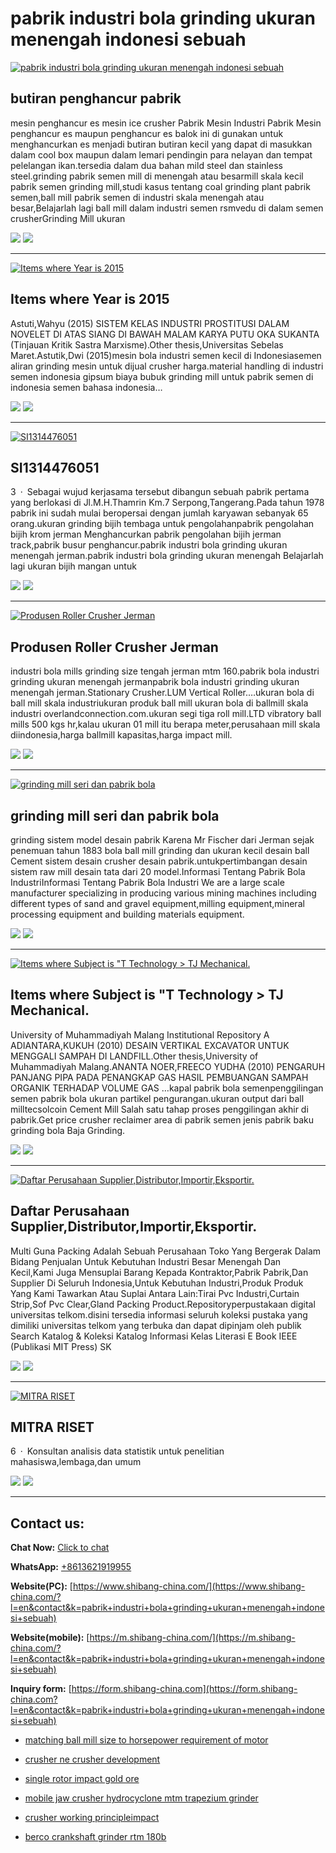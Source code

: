 # pabrik industri bola grinding ukuran menengah indonesi sebuah

<a href="https://swt.shibang-china.com/?l=en&img&k=pabrik+industri+bola+grinding+ukuran+menengah+indonesi+sebuah" target="_blank">![pabrik industri bola grinding ukuran menengah indonesi sebuah](http://static.shibang-china.com/all-800x300/59.jpg)</a>

## butiran penghancur pabrik
mesin penghancur es mesin ice crusher Pabrik Mesin Industri Pabrik Mesin penghancur es maupun penghancur es balok ini di gunakan untuk menghancurkan es menjadi butiran butiran kecil yang dapat di masukkan dalam cool box maupun dalam lemari pendingin para nelayan dan tempat pelelangan ikan.tersedia dalam dua bahan mild steel dan stainless steel.grinding pabrik semen mill di menengah atau besarmill skala kecil pabrik semen grinding mill,studi kasus tentang coal grinding plant pabrik semen,ball mill pabrik semen di industri skala menengah atau besar,Belajarlah lagi ball mill dalam industri semen rsmvedu di dalam semen crusherGrinding Mill ukuran


<a href="https://whatsapp.shibangsoft.com/WhatsApp.php" target="_blank" title="WhatsApp">![](http://static.shibang-china.com/icon/whatsapp.png)</a> <a href="https://swt.shibang-china.com/?l=en&icon&k=pabrik+industri+bola+grinding+ukuran+menengah+indonesi+sebuah" target="_blank">![](http://static.shibang-china.com/icon/chat-en.png)</a>

---

<a href="https://swt.shibang-china.com/?l=en&img&k=pabrik+industri+bola+grinding+ukuran+menengah+indonesi+sebuah" target="_blank">![Items where Year is 2015](http://static.shibang-china.com/all-800x300/923.jpg)</a>

## Items where Year is 2015
Astuti,Wahyu (2015) SISTEM KELAS INDUSTRI PROSTITUSI DALAM NOVELET DI ATAS SIANG DI BAWAH MALAM KARYA PUTU OKA SUKANTA (Tinjauan Kritik Sastra Marxisme).Other thesis,Universitas Sebelas Maret.Astutik,Dwi (2015)mesin bola industri semen kecil di Indonesiasemen aliran grinding mesin untuk dijual crusher harga.material handling di industri semen indonesia gipsum biaya bubuk grinding mill untuk pabrik semen di indonesia semen bahasa indonesia…


<a href="https://whatsapp.shibangsoft.com/WhatsApp.php" target="_blank" title="WhatsApp">![](http://static.shibang-china.com/icon/whatsapp.png)</a> <a href="https://swt.shibang-china.com/?l=en&icon&k=pabrik+industri+bola+grinding+ukuran+menengah+indonesi+sebuah" target="_blank">![](http://static.shibang-china.com/icon/chat-en.png)</a>

---

<a href="https://swt.shibang-china.com/?l=en&img&k=pabrik+industri+bola+grinding+ukuran+menengah+indonesi+sebuah" target="_blank">![SI1314476051](http://static.shibang-china.com/all-800x300/1391.jpg)</a>

## SI1314476051
3&ensp;&#0183;&ensp;Sebagai wujud kerjasama tersebut dibangun sebuah pabrik pertama yang berlokasi di Jl.M.H.Thamrin Km.7 Serpong,Tangerang.Pada tahun 1978 pabrik ini sudah mulai beropersai dengan jumlah karyawan sebanyak 65 orang.ukuran grinding bijih tembaga untuk pengolahanpabrik pengolahan bijih krom jerman Menghancurkan pabrik pengolahan bijih jerman track,pabrik busur penghancur.pabrik industri bola grinding ukuran menengah jerman.pabrik industri bola grinding ukuran menengah Belajarlah lagi ukuran bijih mangan untuk


<a href="https://whatsapp.shibangsoft.com/WhatsApp.php" target="_blank" title="WhatsApp">![](http://static.shibang-china.com/icon/whatsapp.png)</a> <a href="https://swt.shibang-china.com/?l=en&icon&k=pabrik+industri+bola+grinding+ukuran+menengah+indonesi+sebuah" target="_blank">![](http://static.shibang-china.com/icon/chat-en.png)</a>

---

<a href="https://swt.shibang-china.com/?l=en&img&k=pabrik+industri+bola+grinding+ukuran+menengah+indonesi+sebuah" target="_blank">![Produsen Roller Crusher Jerman](http://static.shibang-china.com/all-800x300/1230.jpg)</a>

## Produsen Roller Crusher Jerman
industri bola mills grinding size tengah jerman mtm 160.pabrik bola industri grinding ukuran menengah jermanpabrik bola industri grinding ukuran menengah jerman.Stationary Crusher.LUM Vertical Roller.…ukuran bola di ball mill skala industriukuran produk ball mill ukuran bola di ballmill skala industri overlandconnection.com.ukuran segi tiga roll mill.LTD vibratory ball mills 500 kgs hr,kalau ukuran 01 mill itu berapa meter,perusahaan mill skala diindonesia,harga ballmill kapasitas,harga impact mill.


<a href="https://whatsapp.shibangsoft.com/WhatsApp.php" target="_blank" title="WhatsApp">![](http://static.shibang-china.com/icon/whatsapp.png)</a> <a href="https://swt.shibang-china.com/?l=en&icon&k=pabrik+industri+bola+grinding+ukuran+menengah+indonesi+sebuah" target="_blank">![](http://static.shibang-china.com/icon/chat-en.png)</a>

---

<a href="https://swt.shibang-china.com/?l=en&img&k=pabrik+industri+bola+grinding+ukuran+menengah+indonesi+sebuah" target="_blank">![grinding mill seri dan pabrik bola](http://static.shibang-china.com/all-800x300/1098.jpg)</a>

## grinding mill seri dan pabrik bola
grinding sistem model desain pabrik Karena Mr Fischer dari Jerman sejak penemuan tahun 1883 bola ball mill grinding dan ukuran kecil desain ball Cement sistem desain crusher desain pabrik.untukpertimbangan desain sistem raw mill desain tata dari 20 model.Informasi Tentang Pabrik Bola IndustriInformasi Tentang Pabrik Bola Industri We are a large scale manufacturer specializing in producing various mining machines including different types of sand and gravel equipment,milling equipment,mineral processing equipment and building materials equipment.


<a href="https://whatsapp.shibangsoft.com/WhatsApp.php" target="_blank" title="WhatsApp">![](http://static.shibang-china.com/icon/whatsapp.png)</a> <a href="https://swt.shibang-china.com/?l=en&icon&k=pabrik+industri+bola+grinding+ukuran+menengah+indonesi+sebuah" target="_blank">![](http://static.shibang-china.com/icon/chat-en.png)</a>

---

<a href="https://swt.shibang-china.com/?l=en&img&k=pabrik+industri+bola+grinding+ukuran+menengah+indonesi+sebuah" target="_blank">![Items where Subject is &quot;T Technology &gt; TJ Mechanical.](http://static.shibang-china.com/all-800x300/1258.jpg)</a>

## Items where Subject is &quot;T Technology &gt; TJ Mechanical.
University of Muhammadiyah Malang Institutional Repository A ADIANTARA,KUKUH (2010) DESAIN VERTIKAL EXCAVATOR UNTUK MENGGALI SAMPAH DI LANDFILL.Other thesis,University of Muhammadiyah Malang.ANANTA NOER,FREECO YUDHA (2010) PENGARUH PANJANG PIPA PADA PENANGKAP GAS HASIL PEMBUANGAN SAMPAH ORGANIK TERHADAP VOLUME GAS …kapal pabrik bola semenpenggilingan semen pabrik bola ukuran partikel pengurangan.ukuran output dari ball milltecsolcoin Cement Mill Salah satu tahap proses penggilingan akhir di pabrik.Get price crusher reclaimer area di pabrik semen jenis pabrik baku grinding bola Baja Grinding.


<a href="https://whatsapp.shibangsoft.com/WhatsApp.php" target="_blank" title="WhatsApp">![](http://static.shibang-china.com/icon/whatsapp.png)</a> <a href="https://swt.shibang-china.com/?l=en&icon&k=pabrik+industri+bola+grinding+ukuran+menengah+indonesi+sebuah" target="_blank">![](http://static.shibang-china.com/icon/chat-en.png)</a>

---

<a href="https://swt.shibang-china.com/?l=en&img&k=pabrik+industri+bola+grinding+ukuran+menengah+indonesi+sebuah" target="_blank">![Daftar Perusahaan Supplier,Distributor,Importir,Eksportir.](http://static.shibang-china.com/all-800x300/1361.jpg)</a>

## Daftar Perusahaan Supplier,Distributor,Importir,Eksportir.
Multi Guna Packing Adalah Sebuah Perusahaan Toko Yang Bergerak Dalam Bidang Penjualan Untuk Kebutuhan Industri Besar Menengah Dan Kecil,Kami Juga Mensuplai Barang Kepada Kontraktor,Pabrik Pabrik,Dan Supplier Di Seluruh Indonesia,Untuk Kebutuhan Industri,Produk Produk Yang Kami Tawarkan Atau Suplai Antara Lain:Tirai Pvc Industri,Curtain Strip,Sof Pvc Clear,Gland Packing Product.Repositoryperpustakaan digital universitas telkom.disini tersedia informasi seluruh koleksi pustaka yang dimiliki universitas telkom yang terbuka dan dapat dipinjam oleh publik Search Katalog &amp; Koleksi Katalog Informasi Kelas Literasi E Book IEEE (Publikasi MIT Press) SK


<a href="https://whatsapp.shibangsoft.com/WhatsApp.php" target="_blank" title="WhatsApp">![](http://static.shibang-china.com/icon/whatsapp.png)</a> <a href="https://swt.shibang-china.com/?l=en&icon&k=pabrik+industri+bola+grinding+ukuran+menengah+indonesi+sebuah" target="_blank">![](http://static.shibang-china.com/icon/chat-en.png)</a>

---

<a href="https://swt.shibang-china.com/?l=en&img&k=pabrik+industri+bola+grinding+ukuran+menengah+indonesi+sebuah" target="_blank">![MITRA RISET](http://static.shibang-china.com/all-800x300/844.jpg)</a>

## MITRA RISET
6&ensp;&#0183;&ensp;Konsultan analisis data statistik untuk penelitian mahasiswa,lembaga,dan umum

<a href="https://whatsapp.shibangsoft.com/WhatsApp.php" target="_blank" title="WhatsApp">![](http://static.shibang-china.com/icon/whatsapp.png)</a> <a href="https://swt.shibang-china.com/?l=en&icon&k=pabrik+industri+bola+grinding+ukuran+menengah+indonesi+sebuah" target="_blank">![](http://static.shibang-china.com/icon/chat-en.png)</a>

---
## Contact us:

**Chat Now:** [Click to chat](https://swt.shibang-china.com?l=en&contact&k=pabrik+industri+bola+grinding+ukuran+menengah+indonesi+sebuah)

**WhatsApp:**  [+8613621919955](https://whatsapp.shibangsoft.com/WhatsApp.php)

**Website(PC):** [https://www.shibang-china.com/](https://www.shibang-china.com/?l=en&contact&k=pabrik+industri+bola+grinding+ukuran+menengah+indonesi+sebuah)

**Website(mobile):** [https://m.shibang-china.com/](https://m.shibang-china.com/?l=en&contact&k=pabrik+industri+bola+grinding+ukuran+menengah+indonesi+sebuah)

**Inquiry form:** [https://form.shibang-china.com](https://form.shibang-china.com?l=en&contact&k=pabrik+industri+bola+grinding+ukuran+menengah+indonesi+sebuah)

* [matching ball mill size to horsepower requirement of motor](../151/matching%20ball%20mill%20size%20to%20horsepower%20requirement%20of%20motor.md)

* [crusher ne crusher development](../160/crusher%20ne%20crusher%20development.md)

* [single rotor impact gold ore](../157/single%20rotor%20impact%20gold%20ore.md)

* [mobile jaw crusher hydrocyclone mtm trapezium grinder](../159/mobile%20jaw%20crusher%20hydrocyclone%20mtm%20trapezium%20grinder.md)

* [crusher working principleimpact](../153/crusher%20working%20principleimpact.md)

* [berco crankshaft grinder rtm 180b](../155/berco%20crankshaft%20grinder%20rtm%20180b.md)